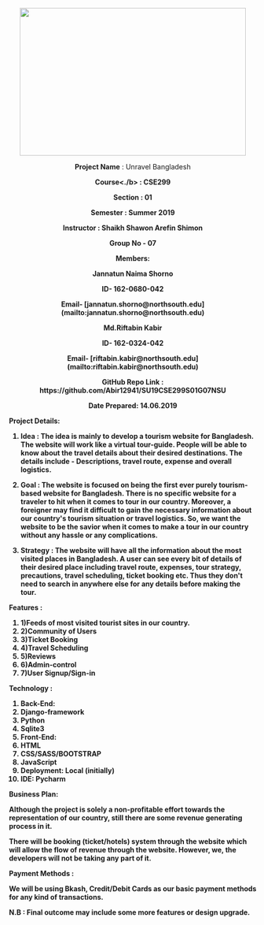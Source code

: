 <p align="center">
  <img width="460" height="300" src="https://elmsprodcdnendpoint.azureedge.net/attachments/15/2bfe67c5-2678-e011-969d-0030487d8897/46f5b6ce-3ea8-47ed-8444-80b87ed980cd.png">
</p>

<p align ="center"><b>Project Name</b> : Unravel Bangladesh</p>

<p align ="center"><b>Course<./b> : CSE299</p>

<p align ="center"><b>Section</b> : 01</p>

<p align ="center"><b>Semester</b> : Summer 2019</p>

<p align ="center"><b>Instructor</b> : Shaikh Shawon Arefin Shimon</p>

<p align ="center"><b>Group No</b> - 07</p>

<p align ="center"><b>Members</b>:</p>

<p align ="center"><b>Jannatun Naima Shorno</b></p>

<p align ="center"><b>ID</b>- 162-0680-042</p>

<p align ="center"><b>Email</b>- [jannatun.shorno@northsouth.edu](mailto:jannatun.shorno@northsouth.edu)</p>

<p align ="center"><b>Md.Riftabin Kabir</b></p>

<p align ="center"><b>ID</b>- 162-0324-042</p>

<p align ="center"><b>Email</b>- [riftabin.kabir@northsouth.edu](mailto:riftabin.kabir@northsouth.edu)</p>

 <p align ="center"><b>GitHub Repo Link</b> : https://github.com/Abir12941/SU19CSE299S01G07NSU</p>

<p align ="center"><b>Date Prepared</b>: 14.06.2019</p>



**Project Details**:

1.  **Idea** :  The idea is mainly to develop a tourism website for Bangladesh. The website will work like a virtual tour-guide. People will be able to know about the travel details about their desired destinations. The details include - Descriptions, travel route, expense and overall logistics.

1.  **Goal** : The website is focused on being the first ever purely tourism-based website for Bangladesh. There is no specific website for a traveler to hit when it comes to tour in our country. Moreover, a foreigner may find it difficult to gain the necessary information about our country&#39;s tourism situation or travel logistics. So, we want the website to be the savior when it comes to make a tour in our country without any hassle or any complications.

1.  **Strategy** : The website will have all the information about the most visited places in Bangladesh. A user can see every bit of details of their desired place including travel route, expenses, tour strategy, precautions, travel scheduling, ticket booking etc. Thus they don&#39;t need to search in anywhere else for any details before making the tour.


**Features** :

1. 1)Feeds of most visited tourist sites in our country.
2. 2)Community of Users
3. 3)Ticket Booking
4. 4)Travel Scheduling
5. 5)Reviews
6. 6)Admin-control
7. 7)User Signup/Sign-in

**Technology** :

1. Back-End:
  1. Django-framework
  2. Python
  3. Sqlite3
2. Front-End:
  1. HTML
  2. CSS/SASS/BOOTSTRAP
  3. JavaScript
3. Deployment:  Local (initially)
4. IDE: Pycharm

**Business Plan:**

Although the project is solely a non-profitable effort towards the representation of our country, still there are some revenue generating process in it.

There will be booking (ticket/hotels) system through the website which will allow the flow of revenue through the website. However, we, the developers will not be taking any part of it.

**Payment Methods** :

We will be using Bkash, Credit/Debit Cards as our basic payment methods for any kind of transactions.

**N.B** : Final outcome may include some more features or design upgrade.


